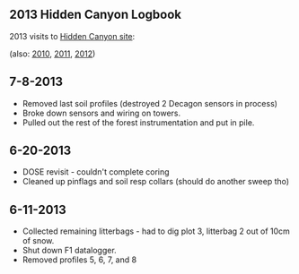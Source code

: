 ## 2013 Hidden Canyon Logbook

2013 visits to [Hidden Canyon site](hc_sitedescription.md):

(also: [2010](hc_hc2010_log.md), [2011](hc_hc2011_log.md), [2012](hc_hc2012_log.md))

## 7-8-2013

* Removed last soil profiles (destroyed 2 Decagon sensors in process)
* Broke down sensors and wiring on towers.
* Pulled out the rest of the forest instrumentation and put in pile.

## 6-20-2013

* DOSE revisit - couldn't complete coring
* Cleaned up pinflags and soil resp collars (should do another sweep tho)

## 6-11-2013

* Collected remaining litterbags - had to dig plot 3, litterbag 2 out of 10cm of snow.
* Shut down F1 datalogger.
* Removed profiles 5, 6, 7, and 8
